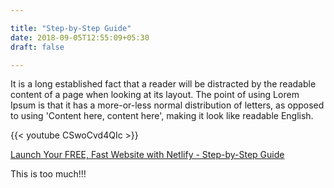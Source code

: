 ```yaml
---

title: "Step-by-Step Guide"
date: 2018-09-05T12:55:09+05:30
draft: false

---
```


It is a long established fact that a reader will be distracted by the readable content of a page when looking at its layout. The point of using Lorem Ipsum is that it has a more-or-less normal distribution of letters, as opposed to using 'Content here, content here', making it look like readable English.

{{< youtube CSwoCvd4QIc >}}
<caption><a href="https://www.youtube.com/watch?v=CSwoCvd4QIc">Launch Your FREE, Fast Website with Netlify - Step-by-Step Guide</a></caption>

This is too much!!!